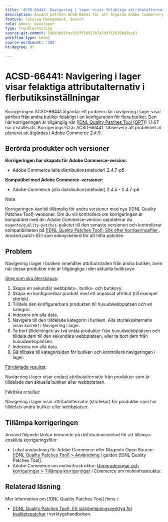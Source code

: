 ```yaml
---
title: 'ACSD-66441: Navigering i lager visar felaktiga attributalternativ i flerbutiksinställningar'
description: Använd patchen ACSD-66441 för att åtgärda Adobe Commerce-problemet där navigering i lager visar attribut från andra butiker felaktigt i en konfiguration för flera butiker.
feature: Catalog Management, Search
role: Admin, Developer
type: Troubleshooting
source-git-commit: 5a8b30d1fac953ff5d921b7a7d3f12619b03bc81
workflow-type: tm+mt
source-wordcount: '388'
ht-degree: 0%

---
```



# ACSD-66441: Navigering i lager visar felaktiga attributalternativ i flerbutiksinställningar

Korrigeringen ACSD-66441 åtgärdar ett problem där navigering i lager visar attribut från andra butiker felaktigt i en konfiguration för flera butiker. Den här korrigeringen är tillgänglig när [[!DNL Quality Patches Tool (QPT)]](/help/tools/quality-patches-tool/quality-patches-tool-to-self-serve-quality-patches.md) 1.1.67 har installerats. Korrigerings-ID är ACSD-66441. Observera att problemet är planerat att åtgärdas i Adobe Commerce 2.4.9.

## Berörda produkter och versioner

**Korrigeringen har skapats för Adobe Commerce-version:**

* Adobe Commerce (alla distributionsmetoder) 2.4.7-p5

**Kompatibel med Adobe Commerce-versioner:**

* Adobe Commerce (alla distributionsmetoder) 2.4.5 - 2.4.7-p6

>[!NOTE]
>
>Korrigeringen kan bli tillämplig för andra versioner med nya [!DNL Quality Patches Tool]-versioner. Om du vill kontrollera om korrigeringen är kompatibel med din Adobe Commerce-version uppdaterar du `magento/quality-patches`-paketet till den senaste versionen och kontrollerar kompatibiliteten på [[!DNL Quality Patches Tool]: Sök efter korrigeringsfiler ](https://experienceleague.adobe.com/tools/commerce-quality-patches/index.html). Använd patch-ID:t som söknyckelord för att hitta patchen.

## Problem

Navigering i lager i butiken innehåller attributvärden från andra butiker, även när dessa produkter inte är tillgängliga i den aktuella butiksvyn.

<u>Steg som ska återskapas</u>:

1. Skapa en sekundär webbplats-, butiks- och butiksvy.
1. Skapa en konfigurerbar produkt med ett anpassat attribut (till exempel storlek).
1. Tilldela den konfigurerbara produkten till huvudwebbplatsen och en kategori.
1. Indexera om alla data.
1. Navigera till den tilldelade kategorin i butiken. Alla storleksalternativ visas korrekt i Navigering i lager.
1. Ta bort tilldelningen av två enkla produkter från huvudwebbplatsen och tilldela dem till den sekundära webbplatsen, eller ta bort dem från huvudwebbplatsen.
1. Indexera om alla data.
1. Gå tillbaka till kategorisidan för butiken och kontrollera navigeringen i lager.

<u>Förväntade resultat</u>:

Navigering i lager visar endast attributalternativ från produkter som är tilldelade den aktuella butiken eller webbplatsen.

<u>Faktiska resultat</u>:

Navigering i lager visar attributalternativ (storlekar) för produkter som har tilldelats andra butiker eller webbplatser.

## Tillämpa korrigeringen

Använd följande länkar beroende på distributionsmetod för att tillämpa enskilda korrigeringsfiler:

* Lokal användning för Adobe Commerce eller Magento Open Source: [[!DNL Quality Patches Tool] > Användning ](/help/tools/quality-patches-tool/usage.md) i guiden [!DNL Quality Patches Tool].
* Adobe Commerce om molninfrastruktur: [Uppgraderingar och korrigeringar > Tillämpa korrigeringar](https://experienceleague.adobe.com/docs/commerce-cloud-service/user-guide/develop/upgrade/apply-patches.html) i Commerce om molninfrastruktur.

## Relaterad läsning

Mer information om [!DNL Quality Patches Tool] finns i:

* [[!DNL Quality Patches Tool]: Ett självbetjäningsverktyg för kvalitetspatchar](/help/tools/quality-patches-tool/quality-patches-tool-to-self-serve-quality-patches.md) i verktygshandboken.
